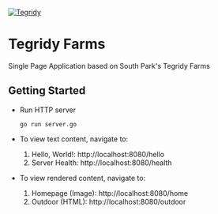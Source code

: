 [![Tegridy](https://github.com/saurabhmshr/tegridyfarms/actions/workflows/testing.yaml/badge.svg)](https://github.com/saurabhmshr/tegridyfarms/actions/workflows/testing.yaml)

# Tegridy Farms

Single Page Application based on South Park's Tegridy Farms

## Getting Started

+ Run HTTP server

  `go run server.go`

+ To view text content, navigate to:

  1. Hello, World!: http://localhost:8080/hello
  2. Server Health: http://localhost:8080/health

+ To view rendered content, navigate to:

  1. Homepage (Image): http://localhost:8080/home
  2. Outdoor  (HTML):  http://localhost:8080/outdoor
